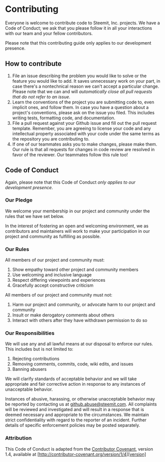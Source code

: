 
# Contributing

Everyone is welcome to contribute code to Steemit, Inc. projects. We have a Code of Conduct;
we ask that you please follow it in all your interactions with our team and your fellow
contributors.

Please note that this contributing guide only applies to our development presence.

## How to contribute

1. File an issue describing the problem you would like to
   solve or the feature you would like to add. It saves unnecessary work on your part, 
   in case there's a nontechnical reason we can't accept a particular change.
   Please note that we can and will _automatically close all pull requests that do not refer to
   an issue_.
2. Learn the conventions of the project you are submitting code to, even implicit ones,
   and follow them. In case you have a question about a project's conventions, please
   ask on the issue you filed. This includes writing tests, formatting code, and documentation.
3. File a pull request against your Github issue and fill out the pull request template.
   Remember, you are agreeing to license your code and any intellectual property associated
   with your code under the same terms as the repository you are contributing to.
4. If one of our teammates asks you to make changes, please make them. Our rule is that all
   requests for changes in code review are resolved in favor of the reviewer. Our teammates
   follow this rule too!

## Code of Conduct

Again, please note that this Code of Conduct _only applies to our development presence_.

### Our Pledge

We welcome your membership in our project and community under the rules that we have set below. 

In the interest of fostering an open and welcoming environment, we as
contributors and maintainers will work to make your participation in
our project and community as fulfilling as possible.

### Our Rules

All members of our project and community must:

1.  Show empathy toward other project and community members
2.  Use welcoming and inclusive language
3.  Respect differing viewpoints and experiences
4.  Gracefully accept constructive criticism

All members of our project and community must not:

1.  Harm our project and community, or advocate harm to our project and community
2.  Insult or make derogatory comments about others
3.  Interact with others after they have withdrawn permission to do so

### Our Responsibilities

We will use any and all lawful means at our disposal to enforce our rules. This includes
but is not limited to:

1.  Rejecting contributions
2.  Removing comments, commits, code, wiki edits, and issues
3.  Banning abusers
 
We will clarify standards of acceptable behavior and we will take appropriate
and fair corrective action in response to any instances of unacceptable behavior.

Instances of abusive, harassing, or otherwise unacceptable behavior may be
reported by contacting us at github.abuse@steemit.com. All
complaints will be reviewed and investigated and will result in a response that
is deemed necessary and appropriate to the circumstances. We
maintain strict confidentiality with regard to the reporter of an incident.
Further details of specific enforcement policies may be posted separately.

### Attribution

This Code of Conduct is adapted from the [Contributor Covenant][homepage], version 1.4,
available at [http://contributor-covenant.org/version/1/4][version]

[homepage]: http://contributor-covenant.org
[version]: http://contributor-covenant.org/version/1/4/gg
